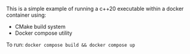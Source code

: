 This is a simple example of running a c++20 executable within a docker container using:
* CMake build system
* Docker compose utility

To run: `docker compose build && docker compose up`
